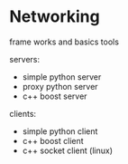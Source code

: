 # Networking
frame works and basics tools

servers:
- simple python server
- proxy python server
- c++ boost server

clients:
- simple python client
- c++ boost client
- c++ socket client (linux)
